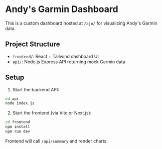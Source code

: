 # Andy's Garmin Dashboard

This is a custom dashboard hosted at `/ajo/` for visualizing Andy's Garmin data.

## Project Structure

- `frontend/`: React + Tailwind dashboard UI
- `api/`: Node.js Express API returning mock Garmin data

## Setup

1. Start the backend API:
```bash
cd api
node index.js
```

2. Start the frontend (via Vite or Next.js):
```bash
cd frontend
npm install
npm run dev
```

Frontend will call `/api/summary` and render charts.
